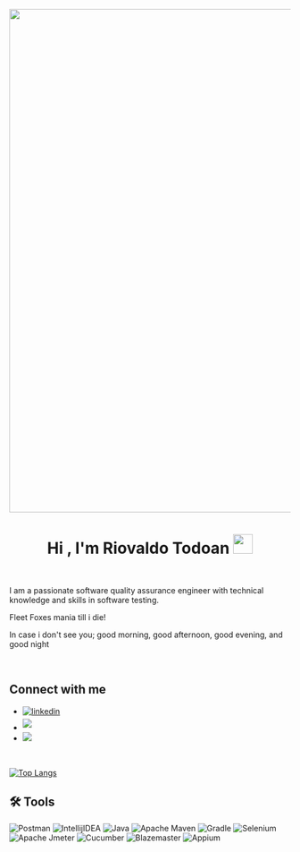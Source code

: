 <p align="center">
    <img width="900" src="https://github.com/eltodoan/Simple-App-MobileAutomationTest/blob/main/fleet%20foxes%20wallpaper.jpg">
</p>



<h1 align="center"><b>Hi , I'm Riovaldo Todoan </b><img src="https://media.giphy.com/media/hvRJCLFzcasrR4ia7z/giphy.gif" width="35"></h1>


<br>

I am a passionate software quality assurance engineer with technical knowledge and skills in software testing.

Fleet Foxes mania till i die!

In case i don't see you; 
good morning, good afternoon, good evening, and good night


<br>

## Connect with me


<div align='left'>

<ul>

<li>
<a href="https://www.linkedin.com/in/todoantodoan" target="_blank">
<img src="https://img.shields.io/badge/linkedin:  todoantodoan-%2300acee.svg?color=405DE6&style=for-the-badge&logo=linkedin&logoColor=white" alt=linkedin style="margin-bottom: 5px;"/>
</a>
</li>

<li>
<a href="mailto:riovaldotodoan94@gmail.com" target="_blank">
<img src="https://img.shields.io/badge/gmail:  riovaldotodoan94@gmail.com-%23EA4335.svg?style=for-the-badge&logo=gmail&logoColor=white" t=mail style="margin-bottom: 5px;" />
</a>
</li>
	
<li>
<a href="https://open.spotify.com/user/riovaldotodoan?si=05a0adebaecd4d84" target="_blank">	
<img src = "https://img.shields.io/badge/Spotify-1DB954.svg?style=for-the-badge&logo=Spotify&logoColor=white">
</a>
</li>
	
</ul>
</div>



<br>

[![Top Langs](https://github-readme-stats.vercel.app/api/top-langs/?username=eltodoan&layout=compact)](https://github.com/eltodoan/github-readme-stats)


## 🛠 Tools

![Postman](https://img.shields.io/badge/Postman-FF6C37?style=for-the-badge&logo=postman&logoColor=white)
![IntellijIDEA](https://img.shields.io/badge/IntelliJIDEA-000000.svg?style=for-the-badge&logo=intellij-idea&logoColor=white)
![Java](https://img.shields.io/badge/java-%23ED8B00.svg?style=for-the-badge&logo=java&logoColor=white)
![Apache Maven](https://img.shields.io/badge/Apache%20Maven-C71A36?style=for-the-badge&logo=Apache%20Maven&logoColor=white)
![Gradle](https://img.shields.io/badge/Gradle-02303A.svg?style=for-the-badge&logo=Gradle&logoColor=white)
![Selenium](https://img.shields.io/badge/Selenium-43B02A.svg?style=for-the-badge&logo=Selenium&logoColor=white)
![Apache Jmeter](https://img.shields.io/badge/Apache%20JMeter-D22128.svg?style=for-the-badge&logo=Apache-JMeter&logoColor=white)
![Cucumber](https://img.shields.io/badge/Cucumber-23D96C.svg?style=for-the-badge&logo=Cucumber&logoColor=white)
![Blazemaster](https://img.shields.io/badge/Blazemeter-CA2133.svg?style=for-the-badge&logo=Blazemeter&logoColor=white)
![Appium](https://img.shields.io/badge/appium-%23ED8B00.svg?style=for-the-badge&logo=appium&logoColor=white)




